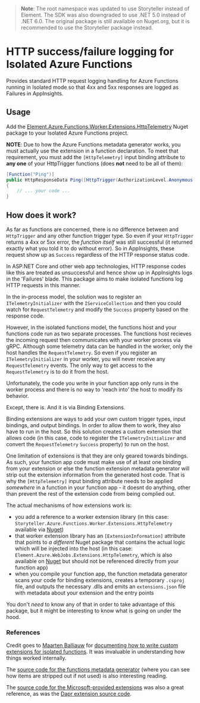 > **Note**: The root namespace was updated to use Storyteller instead of Element. The SDK was also downgraded to use .NET 5.0 instead of .NET 6.0. The original package is still available on Nuget.org, but it is recommended to use the Storyteller package instead.

# HTTP success/failure logging for Isolated Azure Functions
Provides standard HTTP request logging handling for Azure Functions running in Isolated mode so that 4xx and 5xx responses are logged as Failures in AppInsights.

## Usage
Add the [Element.Azure.Functions.Worker.Extensions.HttpTelemetry](https://www.nuget.org/packages/Element.Azure.Functions.Worker.Extensions.HttpTelemetry) Nuget package to your Isolated Azure Functions project.

**NOTE**: Due to how the Azure Functions metadata generator works, you must actually use the extension in a function declaration. To meet that requirement, you must add the `[HttpTelemetry]` input binding attribute to **any one** of your HttpTrigger functions (does **not** need to be all of them):

``` csharp
[Function("Ping")]
public HttpResponseData Ping([HttpTrigger(AuthorizationLevel.Anonymous, "get", Route = "ping")] HttpRequestData req, [HttpTelemetry] object ignore)
{
    // ... your code ...
}
```

## How does it work?

As far as functions are concerned, there is no difference between and `HttpTrigger` and any other function trigger type. So even if your `HttpTrigger` returns a 4xx or 5xx error, the *function itself* was still successful (it returned exactly what you told it to do without error). So in AppInsights, these request show up as `Success` regardless of the HTTP response status code.

In ASP.NET Core and other web app technologies, HTTP response codes like this are treated as unsuccessful and hence show up in AppInsights logs in the 'Failures' blade. This package aims to make isolated functions log HTTP requests in this manner.

In the in-process model, the solution was to register an `ITelemetryInitializer` with the `IServiceCollection` and then you could watch for `RequestTelemetry` and modify the `Success` property based on the response code.

However, in the isolated functions model, the functions host and your functions code run as two separate processes. The functions host recieves the incoming request then communicates with your worker process via gRPC. Although some telemetry data can be handled in the worker, only the host handles the `RequestTelemetry`. So even if you register an `ITelemetryInitializer` in your worker, you will never receive any `RequestTelemetry` events. The only way to get access to the `RequestTelemetry` is to do it from the host.

Unfortunately, the code you write in your function app only runs in the worker process and there is no way to 'reach into' the host to modify its behavior.

Except, there is. And it is via Binding Extensions.

Binding extensions are ways to add your own custom trigger types, input bindings, and output bindings. In order to allow them to work, they also have to run in the host. So this solution creates a custom extension that allows code (in this case, code to register the `ITelemetryInitializer` and convert the `RequestTelemetry` `Success` property) to run on the host.

One limitation of extensions is that they are only geared towards bindings. As such, your function app code must make use of at least one binding from your extension or else the function extension metadata generator will strip out the extension information from the generated host code. That is why the `[HttpTelemetry]` input binding attribute needs to be applied _somewhere_ in a function in your function app - it doesnt do anything, other than prevent the rest of the extension code from being complied out.

The actual mechanisms of how extensions work is:
- you add a reference to a worker extension library (in this case: `Storyteller.Azure.Functions.Worker.Extensions.HttpTelemetry` available via [Nuget](https://www.nuget.org/packages/Element.Azure.Functions.Worker.Extensions.HttpTelemetry))
- that worker extension library has an `[ExtensionInformation]` attribute that points to *a different* Nuget package that contains the actual logic which will be injected into the host (in this case: `Element.Azure.WebJobs.Extensions.HttpTelemetry`, which is also available on [Nuget](https://www.nuget.org/packages/Element.Azure.WebJobs.Extensions.HttpTelemetry) but should not be referenced directly from your function app)
- when you compile your function app, the function metadata generator scans your code for binding extensions, creates a temporary `.csproj` file, and outputs the necessary .dlls and emits an `extensions.json` file with metadata about your extension and the entry points

You don't _need_ to know any of that in order to take advantage of this package, but it might be interesting to know what is going on under the hood.

### References

Credit goes to [Maarten Balliauw](https://github.com/maartenba) for [documenting how to write custom extensions for isolated functions](https://blog.maartenballiauw.be/post/2021/06/01/custom-bindings-with-azure-functions-dotnet-isolated-worker.html). It was invaluable in understanding how things worked internally.

The [source code for the functions metadata generator](https://github.com/Azure/azure-functions-dotnet-worker/blob/bba8136917f2a60d884387182fca35ed19aaf8e4/sdk/FunctionMetadataLoaderExtension/Startup.cs) (where you can see how items are stripped out if not used) is also interesting reading.

The [source code for the Microsoft-provided extensions](https://github.com/Azure/azure-functions-dotnet-worker/tree/main/extensions) was also a great reference, as was the [Dapr extension source code](https://github.com/Azure/azure-functions-dapr-extension/tree/master/src).

